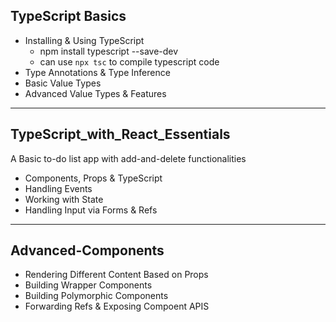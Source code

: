 ## TypeScript Basics
* Installing & Using TypeScript
  * npm install typescript --save-dev
  * can use `npx tsc` to compile typescript code
* Type Annotations & Type Inference
* Basic Value Types
* Advanced Value Types & Features

--- 

## TypeScript_with_React_Essentials

A Basic to-do list app with add-and-delete functionalities

* Components, Props & TypeScript
* Handling Events
* Working with State
* Handling Input via Forms & Refs

---

## Advanced-Components

* Rendering Different Content Based on Props
* Building Wrapper Components
* Building Polymorphic Components
* Forwarding Refs & Exposing Compoent APIS

